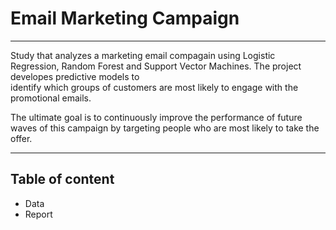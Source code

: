 # Email Marketing Campaign

***
 Study that analyzes a marketing email compagain using Logistic Regression, Random Forest and Support Vector Machines. The project developes predictive models to   
 identify which groups of customers are most likely to engage  with the promotional emails. 
 
The ultimate goal is to continuously improve the performance of future waves of this campaign by targeting people who are most likely to take the offer.
*** 
 
 ## Table of content  
 
 * Data
 * Report
